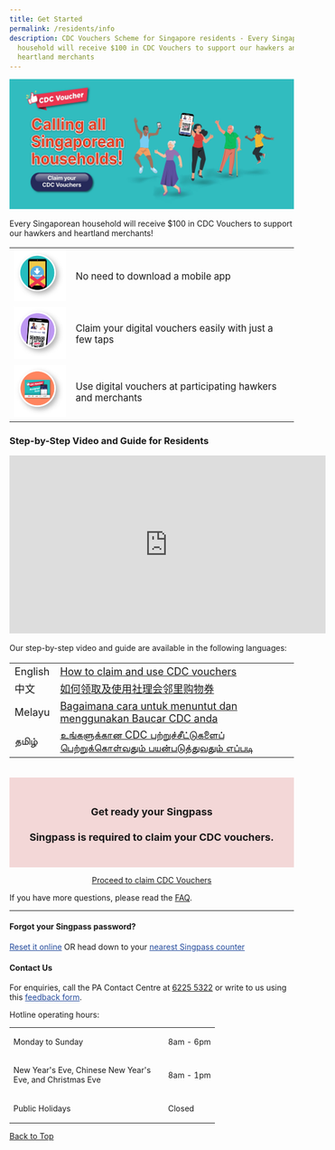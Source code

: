 ```yaml
---
title: Get Started
permalink: /residents/info
description: CDC Vouchers Scheme for Singapore residents - Every Singaporean
  household will receive $100 in CDC Vouchers to support our hawkers and
  heartland merchants
---
```

[	![Alt text for image on Isomer site](/images/residents/resident-banner.jpg)](https://signup.redeem.gov.sg/campaign_df2e6812-0192-491e-b1cc-d9887600639e)

Every Singaporean household will receive $100 in CDC Vouchers to support our hawkers and heartland merchants!

<table border="0" cellspacing="0" cellpadding="0" style="font-size: 120%;">
<tbody>
<tr>
<td><img src="/images/residents/no-download.png" alt="No need to download a mobile app" style="width:125px !important;"/></td>
<td><p>No need to download a mobile app</p></td>
</tr>
	<tr>
<td><img src="/images/residents/claim-easily.png" alt="Claim your digital vouchers easily" style="width:125px !important;"/></td>
<td><p>Claim your digital vouchers easily with just a few taps</p></td>
</tr>
		<tr>
<td><img src="/images/residents/use-voucher.png" alt="Use digital vouchers at participating hawkers and merchants" style="width:125px !important;"/></td>
<td><p>Use digital vouchers at participating hawkers and merchants</p></td>
</tr>
</tbody>
</table>

### Step-by-Step Video and Guide for Residents

<iframe width="560" height="315" src="https://www.youtube.com/embed/cQGlktNKq3s" title="YouTube video player" frameborder="0" allow="accelerometer; autoplay; clipboard-write; encrypted-media; gyroscope; picture-in-picture" allowfullscreen></iframe>

Our step-by-step video and guide are available in the following languages:

<table border="0" cellspacing="0" cellpadding="0" style="font-size: 130%;">
<tbody>
<tr>
<td> English </td><td> <a href="/residents/how-to-claim-cdc-vouchers">How to claim and use CDC vouchers</a></td>
</tr>
<tr>
<td> 中文 </td><td> <a href="/residents/how-to-claim-cdc-vouchers-chinese">如何领取及使用社理会邻里购物券</a></td>
</tr>
<tr>
<td> Melayu </td><td> <a href="/residents/how-to-claim-cdc-vouchers-malay">Bagaimana cara untuk menuntut dan menggunakan Baucar CDC anda</a></td>
</tr>
<tr>
<td>தமிழ் </td><td> <a href="/residents/how-to-claim-cdc-vouchers-">உங்களுக்கான CDC பற்றுச்சீட்டுகளைப் பெற்றுக்கொள்வதும் பயன்படுத்துவதும் எப்படி</a></td>
</tr></tbody>
</table>

<br>
<div style="font-size:18px; background-color:#f3d7d7; padding:25px;text-align: center;">	
<h4><strong>Get ready your Singpass</strong></h4>
<p><strong>Singpass is required to claim your CDC vouchers.</strong></p>
</div>
<p  style="text-align: center;">
<a href="https://signup.redeem.gov.sg/campaign_df2e6812-0192-491e-b1cc-d9887600639e?lang=en-GB" class="bp-button is-secondary is-uppercase search-button" target="_blank">Proceed to claim CDC Vouchers</a>
</p>

If you have more questions, please read the [FAQ](faq).


________

#### Forgot your Singpass password?
<p><a href="http://www.singpass.gov.sg/singpass/onlineresetpassword/userdetail" style="color:#22499B">Reset it online</a> OR head down to your <a href="http://www.singpass.gov.sg/singpass/common/counter" style="color:#22499B">nearest Singpass counter </a></p>


#### Contact Us

For enquiries, call the PA Contact Centre at <a href="tel:6225 5322">6225 5322</a> or write to us using this <a href ="https://www.cdc.gov.sg/contact-us/online-feedback-formfeedback" style="color:#22499B"> feedback form</a>.

Hotline operating hours:

<table border="0" cellspacing="0" cellpadding="0">
<tbody>
<tr>
	<td><p style="width:260px !important;">Monday to Sunday</p></td>
	<td><p>8am - 6pm</p></td>
</tr>
	<td><p style="width:260px !important;">New Year's Eve, Chinese New Year's Eve, and Christmas Eve</p></td>
	<td><p>8am - 1pm</p></td>
	<tr>
	<td><p style="width:260px !important;">Public Holidays</p></td>
	<td><p>Closed</p></td>
</tr>
</tbody>
</table>

[Back to Top](#pagetop)